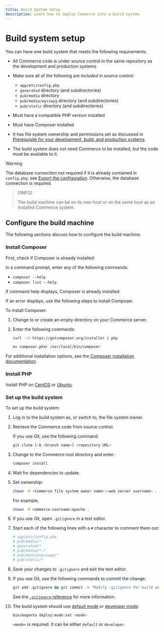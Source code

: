 ```yaml
---
title: Build System Setup
description: Learn how to deploy Commerce into a build system.
---
```


# Build system setup

You can have one build system that meets the following requirements:

- All Commerce code is under source control in the same repository as the development and production systems
- Make sure all of the following are _included_ in source control:

  -  `app/etc/config.php`
  -  `generated` directory (and subdirectories)
  -  `pub/media` directory
  -  `pub/media/wysiwyg` directory (and subdirectories)
  -  `pub/static` directory (and subdirectories)

-  Must have a compatible PHP version installed
-  Must have Composer installed
-  It has file system ownership and permissions set as discussed in [Prerequisite for your development, build, and production systems](../deployment/technical-details.md).
-  The build system does not need Commerce to be installed, but the code must be available to it.

>[!WARNING]
>
>The database connection not required if it is already contained in `config.php`; see [Export the configuration](../cli/export-configuration.md). Otherwise, the database connection is required.

>[!INFO]
>
>The build machine can be on its own host or on the same host as an installed Commerce system.

## Configure the build machine

The following sections discuss how to configure the build machine.

### Install Composer

First, check if Composer is already installed:

In a command prompt, enter any of the following commands:

-  `composer --help`
-  `composer list --help`

If command help displays, Composer is already installed.

If an error displays, use the following steps to install Composer.

To install Composer:

1. Change to or create an empty directory on your Commerce server.

1. Enter the following commands:

   ```bash
   curl -sS https://getcomposer.org/installer | php
   ```

   ```bash
   mv composer.phar /usr/local/bin/composer
   ```

For additional installation options, see the [Composer installation documentation][composer].

### Install PHP

Install PHP on [CentOS][] or [Ubuntu][].

### Set up the build system

To set up the build system:

1. Log in to the build system as, or switch to, the file system owner.
1. Retrieve the Commerce code from source control.

   If you use Git, use the following command:

   ```bash
   git clone [-b <branch name>] <repository URL>
   ```

1. Change to the Commerce root directory and enter:

   ```bash
   composer install
   ```

1. Wait for dependencies to update.
1. Set ownership:

   ```bash
   chown -R <Commerce file system owner name>:<web server username> .
   ```

   For example,

   ```bash
   chown -R commerce-username:apache .
   ```

1. If you use Git, open `.gitignore` in a text editor.
1. Start each of the following lines with a `#` character to comment them out:

   ```conf
   # app/etc/config.php
   # pub/media/*
   # generated/*
   # pub/media/*.*
   # pub/media/wysiwyg/*
   # pub/static/*
   ```

1. Save your changes to `.gitignore` and exit the text editor.
1. If you use Git, use the following commands to commit the change:

   ```bash
   git add .gitignore && git commit -m "Modify .gitignore for build and production"
   ```

   See the [`.gitignore` reference](../reference/config-reference-gitignore.md) for more information.

1. The build system should use [default mode](../bootstrap/application-modes.md#default-mode) or [developer mode](../bootstrap/application-modes.md#developer-mode):

   ```bash
   bin/magento deploy:mode:set <mode>
   ```

   `<mode>` is required. It can be either `default` or `developer`.

<!-- Link Definitions -->

[CentOS]: https://wiki.centos.org/HowTos/php7
[composer]: https://getcomposer.org/download/
[Ubuntu]: https://help.ubuntu.com/lts/serverguide/php.html
